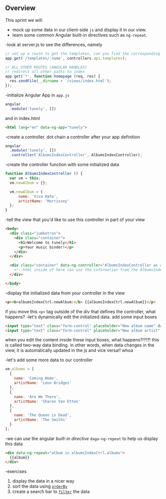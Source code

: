 ## Overview

This sprint we will:
* mock up some data in our client-side `js` and display it in our view.
* learn some common Angular built-in directives such as `ng-repeat`.

-look at server.js to see the differences, namely
```js
// set up a route to get the templates, can you find the corresponding functions? note that this is NOT an api route
app.get('/templates/:name', controllers.api.templates);

// ALL OTHER ROUTES (ANGULAR HANDLES)
// redirect all other paths to index
app.get('*', function homepage (req, res) {
  res.sendFile(__dirname + '/views/index.html');
});
```

-initialize Angular App in `app.js`
```js
angular
  .module('tunely', [])
```
and in index.html
```html
<html lang="en" data-ng-app="tunely">
```
-create a controller. dot chain a controller after your app definition
```js
angular
  .module('tunely', [])
  .controller('AlbumsIndexController', AlbumsIndexController);
```
-create the controller function with some initialized data
```js
function AlbumsIndexController () {
  var vm = this;
  vm.newAlbum = {};

  vm.newAlbum = {
      name: 'Viva Hate',
      artistName: 'Morrissey'
  };
}
```
-tell the view that you'd like to use this controller in part of your view
```html
<body>
  <div class="jumbotron">
    <div class="container">
      <h1>Welcome to tunely</h1>
      <p>Your music binder!</p>
    </div>
  </div>

  <div class="container" data-ng-controller="AlbumsIndexController as albumsIndexCtrl">
    <!--html inside of here can use the information from the AlbumsIndexController-->
  </div>

</body>
```
-display the initialized data from your controller in the view
```html
<p><b>albumsIndexCtrl.newAlbum:</b> {{albumsIndexCtrl.newAlbum}}</p>
```
if you move this `<p>` tag outside of the div that defines the controller, what happens?
-let's dynamically edit the initialized data. add some input boxes
```html
<input type="text" class="form-control" placeholder="New album name" data-ng-model="albumsIndexCtrl.newAlbum.name">
<input type="text" class="form-control" placeholder="New album artist" data-ng-model="albumsIndexCtrl.newAlbum.artistName">
```
when you edit the content inside these input boxes, what happens?!?!?! this is called two-way data binding. in other words, when data changes in the view, it is automatically updated in the js and vice versa!! whoa

-let's add some more data to our controller
```js
vm.albums = [
  {
    name: 'Coming Home',
    artistName: 'Leon Bridges'
  },
  {
    name: 'Are We There',
    artistName: 'Sharon Van Etten'
  },
  {
    name: 'The Queen is Dead',
    artistName: 'The Smiths'
  }
];
```
-we can use the angular *built-in directive* `daga-ng-repeat` to help us display this data
```html
<div data-ng-repeat="album in albumsIndexCtrl.albums">
  {{album}}
</div>
```

-exercises
1. display the data in a nicer way
1. sort the data using [`orderBy`](https://docs.angularjs.org/api/ng/filter/orderBy)
1. create a search bar to [`filter`](https://docs.angularjs.org/api/ng/filter/filter) the data
